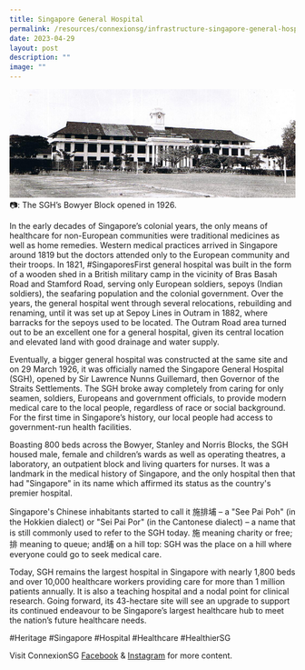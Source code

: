 ```yaml
---
title: Singapore General Hospital
permalink: /resources/connexionsg/infrastructure-singapore-general-hospital/
date: 2023-04-29
layout: post
description: ""
image: ""
---
```

![](/images/connexionsg/2023/sgh%20bowyer.jpg)
📷: The SGH’s Bowyer Block opened in 1926.

In the early decades of Singapore’s colonial years, the only means of healthcare for non-European communities were traditional medicines as well as home remedies. Western medical practices arrived in Singapore around 1819 but the doctors attended only to the European community and their troops. In 1821, #SingaporesFirst general hospital was built in the form of a wooden shed in a British military camp in the vicinity of Bras Basah Road and Stamford Road, serving only European soldiers, sepoys (Indian soldiers), the seafaring population and the colonial government. Over the years, the general hospital went through several relocations, rebuilding and renaming, until it was set up at Sepoy Lines in Outram in 1882, where barracks for the sepoys used to be located. The Outram Road area turned out to be an excellent one for a general hospital, given its central location and elevated land with good drainage and water supply.

Eventually, a bigger general hospital was constructed at the same site and on 29 March 1926, it was officially named the Singapore General Hospital (SGH), opened by Sir Lawrence Nunns Guillemard, then Governor of the Straits Settlements. The SGH broke away completely from caring for only seamen, soldiers, Europeans and government officials, to provide modern medical care to the local people, regardless of race or social background. For the first time in Singapore’s history, our local people had access to government-run health facilities.

Boasting 800 beds across the Bowyer, Stanley and Norris Blocks, the SGH housed male, female and children’s wards as well as operating theatres, a laboratory, an outpatient block and living quarters for nurses. It was a landmark in the medical history of Singapore, and the only hospital then that had "Singapore" in its name which affirmed its status as the country's premier hospital.

Singapore's Chinese inhabitants started to call it 施排埔 – a "See Pai Poh" (in the Hokkien dialect) or "Sei Pai Por" (in the Cantonese dialect) – a name that is still commonly used to refer to the SGH today. 施 meaning charity or free; 排 meaning to queue; and埔 on a hill top: SGH was the place on a hill where everyone could go to seek medical care.

Today, SGH remains the largest hospital in Singapore with nearly 1,800 beds and over 10,000 healthcare workers providing care for more than 1 million patients annually. It is also a teaching hospital and a nodal point for clinical research. Going forward, its 43-hectare site will see an upgrade to support its continued endeavour to be Singapore’s largest healthcare hub to meet the nation’s future healthcare needs.

#Heritage #Singapore #Hospital #Healthcare #HealthierSG

Visit ConnexionSG [Facebook](https://www.facebook.com/ConnexionSG) & [Instagram](https://www.instagram.com/connexionsg/) for more content.